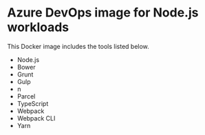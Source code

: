 # Azure DevOps image for Node.js workloads
This Docker image includes the tools listed below.

* Node.js
* Bower
* Grunt
* Gulp
* n
* Parcel
* TypeScript
* Webpack
* Webpack CLI
* Yarn